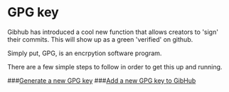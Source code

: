 # GPG key

Gibhub has introduced a cool new function that allows creators to 'sign' their commits. This will show up as a green 'verified' on github.

Simply put, GPG, is an encrpytion software program.

There are a few simple steps to follow in order to get this up and running.

###[Generate a new GPG key](https://github.com/pn101/instructio4/blob/master/GPG%20key/generategpg.md)
###[Add a new GPG key to GibHub](https://github.com/pn101/instructio4/blob/master/GPG%20key/addgpg.md)
